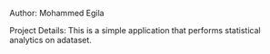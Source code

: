 Author: Mohammed Egila

Project Details: This is a simple application that performs statistical analytics on adataset.
